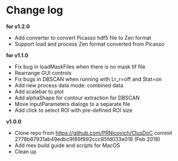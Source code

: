 # Change log

**for v1.2.0**

- Add converter to convert Picasso hdf5 file to Zen format
- Support load and process Zen format converted from Picasso

**for v1.1.0**

- Fix bug in loadMaskFiles when there is no mask tif file
- Rearrange GUI controls
- Fix bugs in DBSCAN when running with Lr_r=off and Stat=on
- Add new process data mode: combined data 
- Add scalebar to plot
- Add alphaShape for contour extraction for DBSCAN
- Move inputParameters dialogs to a separate file
- Add click to select ROI with pre-defined ROI size

**v1.0.0**

- Clone repo from https://github.com/PRNicovich/ClusDoC commit 2778b67931ab49edbc9f89f992ccc85fd033e018 (Feb 2018)
- Add mex build guide and scripts for MacOS
- Clean up